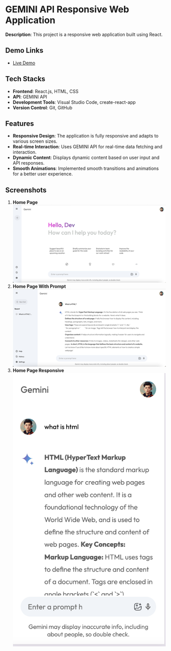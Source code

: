 # GEMINI API Responsive Web Application
**Description**: This project is a responsive web application built using React.

## Demo Links
- [Live Demo](https://sonali-gemini-api-project.netlify.app/)

## Tech Stacks
- **Frontend**: React.js, HTML, CSS
- **API**: GEMINI API
- **Development Tools**: Visual Studio Code, create-react-app
- **Version Control**: Git, GitHub

## Features
- **Responsive Design**: The application is fully responsive and adapts to various screen sizes.
- **Real-time Interaction**: Uses GEMINI API for real-time data fetching and interaction.
- **Dynamic Content**: Displays dynamic content based on user input and API responses.
- **Smooth Animations**: Implemented smooth transitions and animations for a better user experience.


## Screenshots
1. **Home Page**
   ![Home Page Screenshot](src/assets/screenshots/Desktop.png) 
2. **Home Page With Prompt**
   ![Home Page Prompt](src/assets/screenshots/Desktop_Prompt.png)
3. **Home Page Responsive**
   ![Home Page Responsive ](src/assets/screenshots/Responsive.png) 





